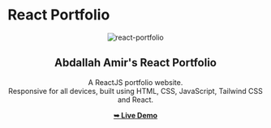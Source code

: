# React Portfolio
<div align="center">
  
  ![react-portfolio](https://github.com/Zerobrofan/react-portfolio/assets/100843256/34392c67-88f6-4d09-850e-04c2c1b5705b)

  <h2 align="center">Abdallah Amir's React Portfolio</h2>

  A ReactJS portfolio website. <br />Responsive for all devices, built using HTML, CSS, JavaScript, Tailwind CSS and React.

  <a href="https://zerobrofan.github.io/SoleStyle-eCommerce-website/index.html"><strong>➥ Live Demo</strong></a>

</div>
